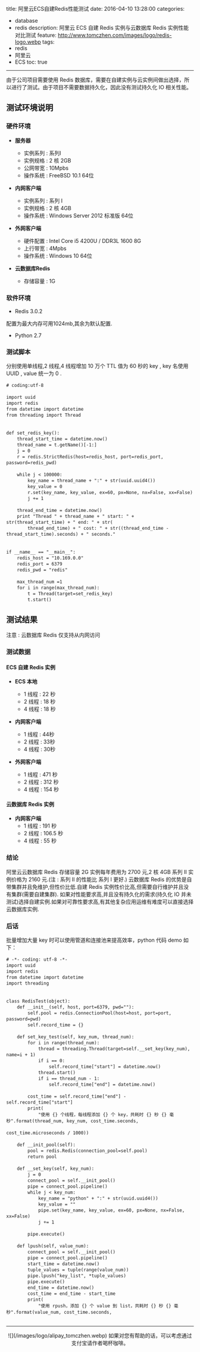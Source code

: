 title: 阿里云ECS自建Redis性能测试
date: 2016-04-10 13:28:00
categories: 
  - database
  - redis
description: 阿里云 ECS 自建 Redis 实例与云数据库 Redis 实例性能对比测试
feature: http://www.tomczhen.com/images/logo/redis-logo.webp
tags: 
  - redis
  - 阿里云
  - ECS
toc: true
---

由于公司项目需要使用 Redis 数据库，需要在自建实例与云实例间做出选择，所以进行了测试。由于项目不需要数据持久化，因此没有测试持久化 IO 相关性能。

<!-- more -->

<h2 id="env">测试环境说明</h2>

<h3 id="hardware">硬件环境</h3>

* **服务器**
    * 实例系列 : 系列I
    * 实例规格 : 2 核 2GB
    * 公网带宽 : 10Mpbs
    * 操作系统 : FreeBSD 10.1 64位

* **内网客户端**
    * 实例系列 : 系列 I
    * 实例规格 : 2 核 4GB
    * 操作系统 : Windows Server 2012 标准版 64位

* **外网客户端**
    * 硬件配置 : Intel Core i5 4200U / DDR3L 1600 8G
    * 上行带宽 : 4Mpbs
    * 操作系统 : Windows 10 64位

* **云数据库Redis** 

    * 存储容量 : 1G

<h3 id="software">软件环境</h3>

* Redis 3.0.2

配置为最大内存可用1024mb,其余为默认配置.

* Python 2.7

<h3 id="code">测试脚本</h3>

分别使用单线程,2 线程,4 线程增加 10 万个 TTL 值为 60 秒的 key , key 名使用 UUID , value 统一为 0 .

```
# coding:utf-8
 
import uuid
import redis
from datetime import datetime
from threading import Thread
 
 
def set_redis_key():
    thread_start_time = datetime.now()
    thread_name = t.getName()[-1:]
    j = 0
    r = redis.StrictRedis(host=redis_host, port=redis_port, password=redis_pwd)
 
    while j < 100000:
        key_name = thread_name + ":" + str(uuid.uuid4())
        key_value = 0
        r.set(key_name, key_value, ex=60, px=None, nx=False, xx=False)
        j += 1
 
    thread_end_time = datetime.now()
    print "Thread " + thread_name + " start: " + str(thread_start_time) + " end: " + str(
        thread_end_time) + " cost: " + str((thread_end_time - thread_start_time).seconds) + " seconds."
 
 
if __name__ == "__main__":
    redis_host = "10.169.0.0"
    redis_port = 6379
    redis_pwd = "redis"
 
    max_thread_num =1
    for i in range(max_thread_num):
        t = Thread(target=set_redis_key)
        t.start()
```

<h2 id="result">测试结果</h2>

注意 : 云数据库 Redis 仅支持从内网访问

<h3 id="table">测试数据</h3>

<h4 id="redisonecs">ECS 自建 Redis 实例</h4>

* **ECS 本地**
    * 1 线程 : 22 秒
    * 2 线程 : 18 秒
    * 4 线程 : 18 秒

* **内网客户端**
    * 1 线程 : 44秒
    * 2 线程 : 33秒
    * 4 线程 : 30秒

* **外网客户端**
    * 1 线程 : 471 秒
    * 2 线程 : 312 秒
    * 4 线程 : 154 秒

<h4 id="redisonyun">云数据库 Redis 实例</h4>

* **内网客户端**
    * 1 线程 : 191 秒
    * 2 线程 : 106.5 秒
    * 4 线程 : 55 秒

<h3 id="expiry">结论</h3>

阿里云云数据库 Redis 存储容量 2G 实例每年费用为 2700 元,2 核 4GB 系列 II 实例价格为 2160 元.(注 : 系列 II 的性能比 系列 I 更好.)
云数据库 Redis 的优势是自带集群并且免维护,但性价比低.自建 Redis 实例性价比高,但需要自行维护并且没有集群(需要自建集群).
如果对性能要求高,并且没有持久化的需求(持久化 IO 并未测试)选择自建实例.如果对可靠性要求高,有其他复杂应用运维有难度可以直接选择云数据库实例.

<h3 id="other">后话</h3>

批量增加大量 key 时可以使用管道和连接池来提高效率，python 代码 demo 如下：
```
# -*- coding: utf-8 -*-
import uuid
import redis
from datetime import datetime
import threading


class RedisTest(object):
    def __init__(self, host, port=6379, pwd=""):
        self.pool = redis.ConnectionPool(host=host, port=port, password=pwd)
        self.record_time = {}

    def set_key_test(self, key_num, thread_num):
        for i in range(thread_num):
            thread = threading.Thread(target=self.__set_key(key_num), name=i + 1)
            if i == 0:
                self.record_time["start"] = datetime.now()
            thread.start()
            if i == thread_num - 1:
                self.record_time["end"] = datetime.now()

        cost_time = self.record_time["end"] - self.record_time["start"]
        print(
            "使用 {} 个线程，每线程添加 {} 个 key，共耗时 {} 秒 {} 毫秒".format(thread_num, key_num, cost_time.seconds,
                                                             cost_time.microseconds / 1000))

    def __init_pool(self):
        pool = redis.Redis(connection_pool=self.pool)
        return pool

    def __set_key(self, key_num):
        j = 0
        connect_pool = self.__init_pool()
        pipe = connect_pool.pipeline()
        while j < key_num:
            key_name = "python" + ":" + str(uuid.uuid4())
            key_value = ""
            pipe.set(key_name, key_value, ex=60, px=None, nx=False, xx=False)
            j += 1

        pipe.execute()

    def lpush(self, value_num):
        connect_pool = self.__init_pool()
        pipe = connect_pool.pipeline()
        start_time = datetime.now()
        tuple_values = tuple(range(value_num))
        pipe.lpush("key_list", *tuple_values)
        pipe.execute()
        end_time = datetime.now()
        cost_time = end_time - start_time
        print(
            "使用 rpush，添加 {} 个 value 到 list，共耗时 {} 秒 {} 毫秒".format(value_num, cost_time.seconds,
                                                       
```

---

<div align="center">
![](/images/logo/alipay_tomczhen.webp)  
如果对您有帮助的话，可以考虑通过支付宝请作者喝杯咖啡。
</div>

